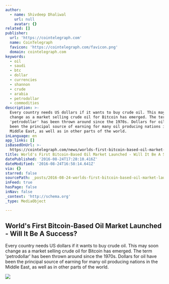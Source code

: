 ```yaml
---
author:
  - name: Shivdeep Dhaliwal
    url: null
    avatar: {}
related: []
publisher:
  url: 'https://cointelegraph.com'
  name: CoinTelegraph
  favicon: 'https://cointelegraph.com/favicon.png'
  domain: cointelegraph.com
keywords:
  - oil
  - saudi
  - btc
  - dollar
  - currencies
  - shannon
  - crude
  - arabia
  - petrodollar
  - commodities
description: >-
  Every country needs US dollars if it wants to buy crude oil. This may soon
  change as a market selling crude oil for Bitcoin has emerged. The term
  'petrodollar' has been thrown around since the 1970s. Dollars for oil have
  been the principal source of earning for many oil producing nations in the
  Middle East, as well as in other parts of the world.
inLanguage: en
app_links: []
isBasedOnUrl: >-
  https://cointelegraph.com/news/worlds-first-bitcoin-based-oil-market-launched-will-it-be-a-success
title: World's First Bitcoin-Based Oil Market Launched - Will It Be A Success?
datePublished: '2016-08-24T17:28:10.416Z'
dateModified: '2016-08-24T16:58:14.641Z'
via: {}
starred: false
sourcePath: _posts/2016-08-24-worlds-first-bitcoin-based-oil-market-launched-will-it-be.md
inFeed: true
hasPage: false
inNav: false
_context: 'http://schema.org'
_type: MediaObject

---
```

<article style=""><h1>World's First Bitcoin-Based Oil Market Launched - Will It Be A Success?</h1><p>Every country needs US dollars if it wants to buy crude oil. This may soon change as a market selling crude oil for Bitcoin has emerged. The term 'petrodollar' has been thrown around since the 1970s. Dollars for oil have been the principal source of earning for many oil producing nations in the Middle East, as well as in other parts of the world.</p><img src="https://cointelegraph.com/images/725_Ly9jb2ludGVsZWdyYXBoLmNvbS9zdG9yYWdlL3VwbG9hZHMvdmlldy9iYzhmOGI5MDczZjdhOGI3ODk3YjUzZjEzYTZiMzkxNi5qcGc=.jpg" /></article>
